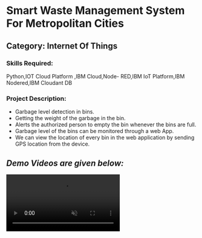 <h1>Smart Waste Management System For Metropolitan Cities</h1>
<h2>Category: Internet Of Things</h2>
<h3>Skills Required:</h3>
Python,IOT Cloud Platform ,IBM Cloud,Node- RED,IBM IoT Platform,IBM Nodered,IBM Cloudant DB
<h3>Project Description:</h3>
<ul>
  <li>Garbage level detection in bins.</li>
  <li>Getting the weight of the garbage in the bin. </li>
  <li>Alerts the authorized person to empty the bin whenever the bins are full.</li>
  <li>Garbage level of the bins can be monitored through a web App.</li>
  <li>We can view the location of every bin in the web application by sending GPS location from the device.</li>
</ul>
<h2><em><strong>Demo Videos are given below:</strong></em></h2>
<video src="https://github.com/IBM-EPBL/IBM-Project-43114-1660713040/issues/4#issue-1461443166" data-canonical-src="https://github.com/IBM-EPBL/IBM-Project-43114-1660713040/issues/4#issue-1461443166" controls="controls" muted="muted" class="d-block rounded-bottom-2 border-top width-fit" style="max-height:640px;">
